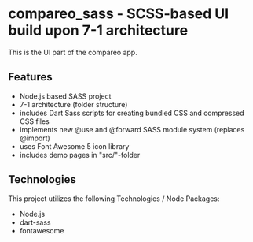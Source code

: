 # compareo_sass - SCSS-based UI build upon 7-1 architecture

This is the UI part of the compareo app.

## Features

- Node.js based SASS project
- 7-1 architecture (folder structure)
- includes Dart Sass scripts for creating bundled CSS and compressed CSS files
- implements new @use and @forward SASS module system (replaces @import)
- uses Font Awesome 5 icon library
- includes demo pages in "src/"-folder

## Technologies

This project utilizes the following Technologies / Node Packages:
- Node.js
- dart-sass
- fontawesome
